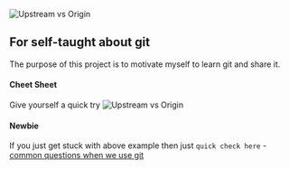 ![Upstream vs Origin](https://github.com/Seven-Bi/GitTut/blob/master/images/cov/cover.jpg)

## For self-taught about git
The purpose of this project is to motivate myself to learn git and share it.

#### Cheet Sheet
Give yourself a quick try
![Upstream vs Origin](https://github.com/Seven-Bi/GitTut/blob/master/images/cheat_sheet.png)


#### Newbie
If you just get stuck with above example then just ``quick check here`` - [common questions when we use git](./newbie/note_1.md)


